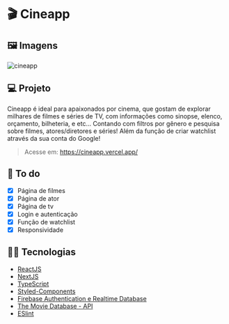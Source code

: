 
# 🎬 Cineapp

## 🖼 Imagens
![cineapp](https://user-images.githubusercontent.com/70612836/128612355-0d875460-ef5b-4d52-bc85-377285d9edce.png)


## 💻 Projeto

Cineapp é ideal para apaixonados por cinema, que gostam de explorar milhares de filmes e séries de TV, com informações como sinopse, elenco, orçamento, bilheteria, e etc... Contando com filtros por gênero e pesquisa sobre filmes, atores/diretores e séries! Além da função de criar watchlist através da sua conta do Google! 
> Acesse em: https://cineapp.vercel.app/

## 🧠 To do
- [x] Página de filmes
- [x] Página de ator
- [x] Página de tv
- [x] Login e autenticação
- [x] Função de watchlist 
- [x] Responsividade

## 👩‍💻 Tecnologias
- [ReactJS](https://reactjs.org)
- [NextJS](https://nextjs.org/)
- [TypeScript](https://www.typescriptlang.org/)
- [Styled-Components](https://styled-components.com/)
- [Firebase Authentication e Realtime Database](https://firebase.google.com/?hl=pt)
- [The Movie Database - API](https://developers.themoviedb.org/3/getting-started/introduction)
- [ESlint](https://eslint.org/)

